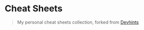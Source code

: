 # Cheat Sheets

> My personal cheat sheets collection, forked from [Devhints](https://devhints.io/)
